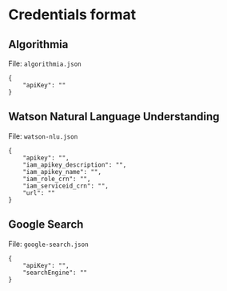 # Credentials format

## Algorithmia

File: `algorithmia.json`

```
{
    "apiKey": ""
}
```

## Watson Natural Language Understanding

File: `watson-nlu.json`

```
{
    "apikey": "",
    "iam_apikey_description": "",
    "iam_apikey_name": "",
    "iam_role_crn": "",
    "iam_serviceid_crn": "",
    "url": ""
}
```

## Google Search

File: `google-search.json`

```
{
    "apiKey": "",
    "searchEngine": ""
}
```


